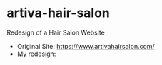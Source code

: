 # artiva-hair-salon
Redesign of a Hair Salon Website 

* Original Site: https://www.artivahairsalon.com/
* My redesign: 

